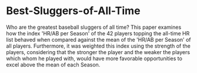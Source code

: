 # Best-Sluggers-of-All-Time
Who are the greatest baseball sluggers of all time?
This paper examines how the index 'HR/AB per Season' of the 42 players topping the all-time HR list behaved when compared against
the mean of the 'HR/AB per Season' of all players. Furthermore, it was weighted this index using the strength of the players, considering
that the stronger the player and the weaker the players which whom he played with, would have more favorable opportunities to excel above
the mean of each Season.
